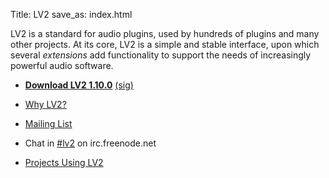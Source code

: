 Title: LV2
save_as: index.html

LV2 is a standard for audio plugins, used by hundreds of plugins and many other
projects.  At its core, LV2 is a simple and stable interface, upon which
several *extensions* add functionality to support the needs of increasingly
powerful audio software.

* [**Download LV2 1.10.0**](http://lv2plug.in/spec/lv2-1.10.0.tar.bz2)
  [(sig)](http://lv2plug.in/spec/lv2-1.10.0.tar.bz2.sig)

* [Why LV2?](pages/why-lv2.html)

* [Mailing List](http://lists.lv2plug.in/listinfo.cgi/devel-lv2plug.in)

* Chat in [#lv2](http://webchat.freenode.net/?channels=lv2) on irc.freenode.net

* [Projects Using LV2](pages/projects.html)
